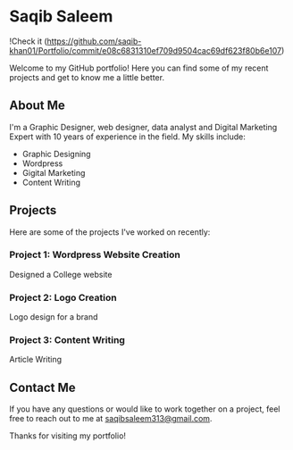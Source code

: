 # Saqib Saleem
!Check it (https://github.com/saqib-khan01/Portfolio/commit/e08c6831310ef709d9504cac69df623f80b6e107)

Welcome to my GitHub portfolio! Here you can find some of my recent projects and get to know me a little better.

## About Me

I'm a Graphic Designer, web designer, data analyst and Digital Marketing Expert with 10 years of experience in the field. My skills include:

- Graphic Designing
- Wordpress
- Gigital Marketing
- Content Writing

## Projects

Here are some of the projects I've worked on recently:

### Project 1: Wordpress Website Creation

Designed a College website

### Project 2: Logo Creation

Logo design for a brand

### Project 3: Content Writing

Article Writing

## Contact Me

If you have any questions or would like to work together on a project, feel free to reach out to me at saqibsaleem313@gmail.com.

Thanks for visiting my portfolio!
